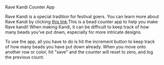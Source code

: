 Rave Kandi Counter App 


Rave Kandi is a special tradition for festival goers. You can learn more about Rave Kandi by clicking [this link](https://www.iheartraves.com/blogs/post/how-to-trade-kandi-at-a-rave).This is a bead counter app to help you make Rave kandi! When making Kandi, it can be difficult to keep track of how many beads you've put down, especially for more intricate designs. 

To use the app, all you have to do is hit the increment button to keep track of how many beads you have put down already. When you move onto another row or color, hit "save" and the counter will reset to zero, and log the previous count. 
